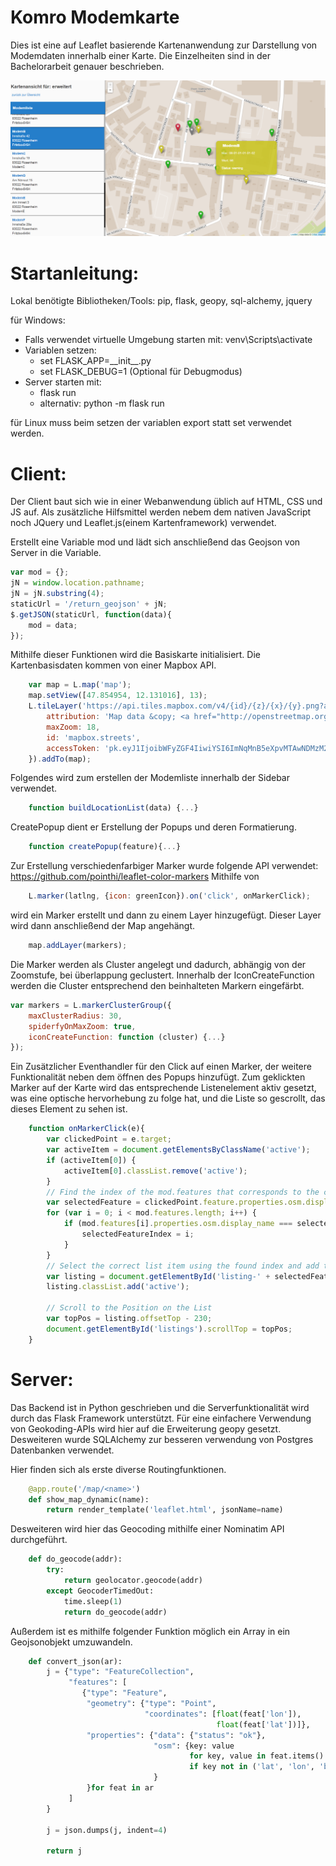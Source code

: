 # Komro Modemkarte

Dies ist eine auf Leaflet basierende Kartenanwendung zur Darstellung von Modemdaten innerhalb einer Karte.
Die Einzelheiten sind in der Bachelorarbeit genauer beschrieben.

![Komplettansicht über die Modems](https://github.com/madax8/BA/blob/master/static/Komplettansicht_12.12.2017.PNG)


# Startanleitung:
Lokal benötigte Bibliotheken/Tools: pip, flask, geopy, sql-alchemy, jquery

für Windows:
* Falls verwendet virtuelle Umgebung starten mit: venv\Scripts\activate
* Variablen setzen: 
    * set FLASK_APP=\_\_init\_\_.py
    * set FLASK_DEBUG=1             (Optional für Debugmodus)
* Server starten mit: 
    * flask run
    * alternativ: python -m flask run

für Linux muss beim setzen der variablen export statt set verwendet werden.

# Client:

Der Client baut sich wie in einer Webanwendung üblich auf HTML, CSS und JS auf. Als zusätzliche Hilfsmittel werden nebem dem nativen JavaScript noch JQuery und Leaflet.js(einem Kartenframework) verwendet.

 
Erstellt eine Variable mod und lädt sich anschließend das Geojson von Server in die Variable.

```javascript
var mod = {};
jN = window.location.pathname;
jN = jN.substring(4);
staticUrl = '/return_geojson' + jN;
$.getJSON(staticUrl, function(data){
    mod = data;
});
```
 
Mithilfe dieser Funktionen wird die Basiskarte initialisiert. Die Kartenbasisdaten kommen von einer Mapbox API. 
```javascript
    var map = L.map('map');
    map.setView([47.854954, 12.131016], 13);
    L.tileLayer('https://api.tiles.mapbox.com/v4/{id}/{z}/{x}/{y}.png?access_token={accessToken}',{
        attribution: 'Map data &copy; <a href="http://openstreetmap.org">OSM</a>, <a href="http://mapbox.com">Mapbox</a>',
        maxZoom: 18,
        id: 'mapbox.streets',
        accessToken: 'pk.eyJ1IjoibWFyZGF4IiwiYSI6ImNqMnB5eXpvMTAwNDMzM2xrdDF0eW02bTkifQ.VxANLxzX8ALvUIDG7y6FLQ'
    }).addTo(map);
 ```
Folgendes wird zum erstellen der Modemliste innerhalb der Sidebar verwendet.

```javascript
    function buildLocationList(data) {...}
```
 
CreatePopup dient er Erstellung der Popups und deren Formatierung.
```javascript
    function createPopup(feature){...}
```   
Zur Erstellung verschiedenfarbiger Marker wurde folgende API verwendet: https://github.com/pointhi/leaflet-color-markers
Mithilfe von
```javascript
    L.marker(latlng, {icon: greenIcon}).on('click', onMarkerClick); 
```    
wird ein Marker erstellt und dann zu einem Layer hinzugefügt. Dieser Layer wird dann anschließend der Map angehängt.
```javascript
    map.addLayer(markers);
```
Die Marker werden als Cluster angelegt und dadurch, abhängig von der Zoomstufe, bei überlappung geclustert. Innerhalb der IconCreateFunction werden die Cluster entsprechend den beinhalteten Markern eingefärbt.
```javascript
var markers = L.markerClusterGroup({
    maxClusterRadius: 30,
    spiderfyOnMaxZoom: true,
    iconCreateFunction: function (cluster) {...}
});
```

Ein Zusätzlicher Eventhandler für den Click auf einen Marker, der weitere Funktionalität neben dem öffnen des Popups hinzufügt. Zum geklickten Marker auf der Karte wird das entsprechende Listenelement aktiv gesetzt, was eine optische hervorhebung zu folge hat, und die Liste so gescrollt, das dieses Element zu sehen ist.
```javascript
    function onMarkerClick(e){
        var clickedPoint = e.target;
        var activeItem = document.getElementsByClassName('active');
        if (activeItem[0]) {
            activeItem[0].classList.remove('active');
        }
        // Find the index of the mod.features that corresponds to the clickedPoint that fired the event listener
        var selectedFeature = clickedPoint.feature.properties.osm.display_name;
        for (var i = 0; i < mod.features.length; i++) {
            if (mod.features[i].properties.osm.display_name === selectedFeature) {
                selectedFeatureIndex = i;
            }
        }
        // Select the correct list item using the found index and add the active class
        var listing = document.getElementById('listing-' + selectedFeatureIndex);
        listing.classList.add('active');

        // Scroll to the Position on the List
        var topPos = listing.offsetTop - 230;
        document.getElementById('listings').scrollTop = topPos;
    }
```

# Server:

Das Backend ist in Python geschrieben und die Serverfunktionalität wird durch das Flask Framework unterstützt. Für eine einfachere Verwendung von Geokoding-APIs wird hier auf die Erweiterung geopy gesetzt. Desweiteren wurde SQLAlchemy zur besseren verwendung von Postgres Datenbanken verwendet.

Hier finden sich als erste diverse Routingfunktionen.
```python
    @app.route('/map/<name>')
    def show_map_dynamic(name):
        return render_template('leaflet.html', jsonName=name)
```
Desweiteren wird hier das Geocoding mithilfe einer Nominatim API durchgeführt.
```python
    def do_geocode(addr):
        try:
            return geolocator.geocode(addr)
        except GeocoderTimedOut:
            time.sleep(1)
            return do_geocode(addr)
``` 
Außerdem ist es mithilfe folgender Funktion möglich ein Array in ein Geojsonobjekt umzuwandeln.
```python
    def convert_json(ar):
        j = {"type": "FeatureCollection",
             "features": [
                {"type": "Feature",
                 "geometry": {"type": "Point",
                              "coordinates": [float(feat['lon']),
                                              float(feat['lat'])]},
                 "properties": {"data": {"status": "ok"},
                                "osm": {key: value
                                        for key, value in feat.items()
                                        if key not in ('lat', 'lon', 'boundingbox')}
                                }
                 }for feat in ar
             ]
        }

        j = json.dumps(j, indent=4)

        return j
```
